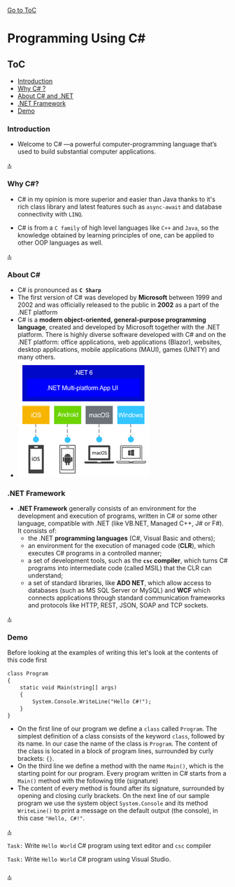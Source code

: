 [Go to ToC](../README.md)

# Programming Using C#

## ToC

- [Introduction](#introduction)
- [Why C# ?](#why-c-#)
- [About C# and .NET](#about-c-and-net)
- [.NET Framework](#.NET-Framework)
- [Demo](#Demo)

### Introduction

- Welcome to C# —a powerful computer-programming language that’s used to build substantial computer applications.

[🔝](#toc)

### Why C#?

- C# in my opinion is more superior and easier than Java thanks to it's rich class library and latest features such as `async-await` and database connectivity with `LINQ`.

- C# is from a `C family` of high level languages like `C++` and `Java`, so the knowledge obtained by learning principles of one, can be applied to other OOP languages as well.

[🔝](#toc)

### About C#

- C# is pronounced as **`C Sharp`**
- The first version of C# was developed by **Microsoft** between 1999 and 2002 and was officially released to the public in **2002** as a part of the .NET platform
- C# is a **modern object-oriented, general-purpose programming language**, created and developed by Microsoft together with the .NET platform. There is highly diverse software developed with C# and on the .NET platform: office applications, web applications (Blazor), websites, desktop applications, mobile applications (MAUI), games (UNITY) and many others.
- <img src="maui.png" alt="drawing" width="300"/>

### .NET Framework

- **.NET Framework** generally consists of an environment for the development and execution of programs, written in C# or some other language, compatible with .NET (like VB.NET, Managed C++, J# or F#). It consists of:
  - the .NET **programming languages** (C#, Visual Basic and others);
  - an environment for the execution of managed code (**CLR**), which executes C# programs in a controlled manner;
  - a set of development tools, such as the **`csc` compiler**, which turns C# programs into intermediate code (called MSIL) that the CLR can understand;
  - a set of standard libraries, like **ADO NET**, which allow access to databases (such as MS SQL Server or MySQL) and **WCF** which connects applications through standard communication frameworks and protocols like HTTP, REST, JSON, SOAP and TCP sockets.

[🔝](#toc)

### Demo

Before looking at the examples of writing this let's look at the contents of this code first

```Csharp
class Program
{
    static void Main(string[] args)
    {
        System.Console.WriteLine("Hello C#!");
    }
}
```

- On the first line of our program we define a `class` called `Program`. The simplest definition of a class consists of the keyword `class`, followed by its name. In our case the name of the class is `Program`. The content of the class is located in a block of program lines, surrounded by curly brackets: `{}`.
- On the third line we define a method with the name `Main()`, which is the starting point for our program. Every program written in C# starts from a `Main()` method with the following title (signature)
- The content of every method is found after its signature, surrounded by opening and closing curly brackets. On the next line of our sample program we use the system object `System.Console` and its method `WriteLine()` to print a message on the default output (the console), in this case `"Hello, C#!"`.

[🔝](#toc)

`Task:` Write `Hello World` C# program using text editor and `csc` compiler

`Task:` Write `Hello World` C# program using Visual Studio.

###

[🔝](#toc)
